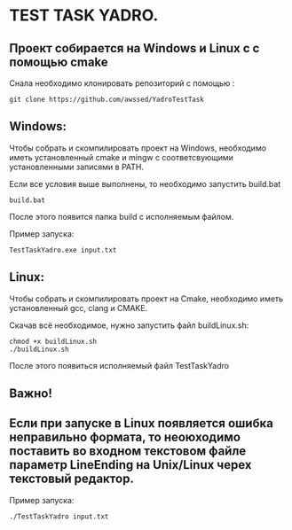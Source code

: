 # TEST TASK YADRO.

## Проект собирается на Windows и Linux c с помощью cmake

Снала необходимо клонировать репозиторий с помощью :
```
git clone https://github.com/awssed/YadroTestTask
```
## Windows:

Чтобы собрать и скомпилировать проект на Windows, необходимо иметь установленный cmake и mingw с соответсвующими установленными записями в PATH.

Если все условия выше выполнены, то необходимо запустить build.bat
```
build.bat
```

После этого появится папка build c исполняемым файлом.

Пример запуска:
```
TestTaskYadro.exe input.txt
```

## Linux:
Чтобы собрать и скомпилировать проект на Cmake, необходимо иметь установленный gcc, clang и CMAKE.

Скачав всё необходимое, нужно запустить файл buildLinux.sh:
```
chmod +x buildLinux.sh
./buildLinux.sh
```

После этого появиться исполняемый файл TestTaskYadro
## Важно!
## Если при запуске в Linux появляется ошибка неправильно формата, то неоюходимо поставить во входном текстовом файле параметр LineEnding на Unix/Linux черех текстовый редактор.
Пример запуска:
```
./TestTaskYadro input.txt
```

